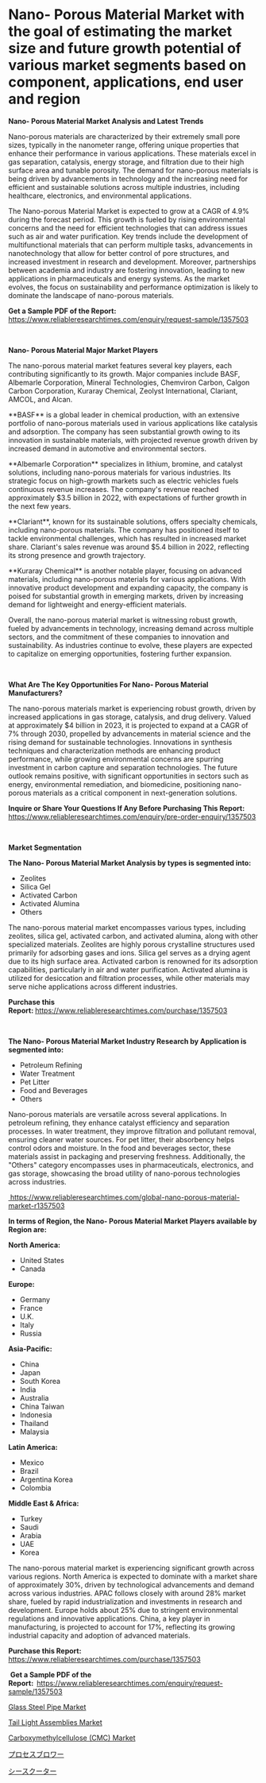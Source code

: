 <p><h1>Nano- Porous Material Market with the goal of estimating the market size and future growth potential of various market segments based on component, applications, end user and region</h1></p><p><strong>Nano- Porous Material Market Analysis and Latest Trends</strong></p>
<p><p>Nano-porous materials are characterized by their extremely small pore sizes, typically in the nanometer range, offering unique properties that enhance their performance in various applications. These materials excel in gas separation, catalysis, energy storage, and filtration due to their high surface area and tunable porosity. The demand for nano-porous materials is being driven by advancements in technology and the increasing need for efficient and sustainable solutions across multiple industries, including healthcare, electronics, and environmental applications.</p><p>The Nano-porous Material Market is expected to grow at a CAGR of 4.9% during the forecast period. This growth is fueled by rising environmental concerns and the need for efficient technologies that can address issues such as air and water purification. Key trends include the development of multifunctional materials that can perform multiple tasks, advancements in nanotechnology that allow for better control of pore structures, and increased investment in research and development. Moreover, partnerships between academia and industry are fostering innovation, leading to new applications in pharmaceuticals and energy systems. As the market evolves, the focus on sustainability and performance optimization is likely to dominate the landscape of nano-porous materials.</p></p>
<p><strong>Get a Sample PDF of the Report:&nbsp;</strong> <a href="https://www.reliableresearchtimes.com/enquiry/request-sample/1357503">https://www.reliableresearchtimes.com/enquiry/request-sample/1357503</a></p>
<p>&nbsp;</p>
<p><strong>Nano- Porous Material Major Market Players</strong></p>
<p><p>The nano-porous material market features several key players, each contributing significantly to its growth. Major companies include BASF, Albemarle Corporation, Mineral Technologies, Chemviron Carbon, Calgon Carbon Corporation, Kuraray Chemical, Zeolyst International, Clariant, AMCOL, and Alcan.</p><p>**BASF** is a global leader in chemical production, with an extensive portfolio of nano-porous materials used in various applications like catalysis and adsorption. The company has seen substantial growth owing to its innovation in sustainable materials, with projected revenue growth driven by increased demand in automotive and environmental sectors.</p><p>**Albemarle Corporation** specializes in lithium, bromine, and catalyst solutions, including nano-porous materials for various industries. Its strategic focus on high-growth markets such as electric vehicles fuels continuous revenue increases. The company's revenue reached approximately $3.5 billion in 2022, with expectations of further growth in the next few years.</p><p>**Clariant**, known for its sustainable solutions, offers specialty chemicals, including nano-porous materials. The company has positioned itself to tackle environmental challenges, which has resulted in increased market share. Clariant's sales revenue was around $5.4 billion in 2022, reflecting its strong presence and growth trajectory.</p><p>**Kuraray Chemical** is another notable player, focusing on advanced materials, including nano-porous materials for various applications. With innovative product development and expanding capacity, the company is poised for substantial growth in emerging markets, driven by increasing demand for lightweight and energy-efficient materials.</p><p>Overall, the nano-porous material market is witnessing robust growth, fueled by advancements in technology, increasing demand across multiple sectors, and the commitment of these companies to innovation and sustainability. As industries continue to evolve, these players are expected to capitalize on emerging opportunities, fostering further expansion.</p></p>
<p>&nbsp;</p>
<p><strong>What Are The Key Opportunities For Nano- Porous Material Manufacturers?</strong></p>
<p><p>The nano-porous materials market is experiencing robust growth, driven by increased applications in gas storage, catalysis, and drug delivery. Valued at approximately $4 billion in 2023, it is projected to expand at a CAGR of 7% through 2030, propelled by advancements in material science and the rising demand for sustainable technologies. Innovations in synthesis techniques and characterization methods are enhancing product performance, while growing environmental concerns are spurring investment in carbon capture and separation technologies. The future outlook remains positive, with significant opportunities in sectors such as energy, environmental remediation, and biomedicine, positioning nano-porous materials as a critical component in next-generation solutions.</p></p>
<p><strong>Inquire or Share Your Questions If Any Before Purchasing This Report:</strong> <a href="https://www.reliableresearchtimes.com/enquiry/pre-order-enquiry/1357503">https://www.reliableresearchtimes.com/enquiry/pre-order-enquiry/1357503</a></p>
<p>&nbsp;</p>
<p><strong>Market Segmentation</strong></p>
<p><strong>The Nano- Porous Material Market Analysis by types is segmented into:</strong></p>
<p><ul><li>Zeolites</li><li>Silica Gel</li><li>Activated Carbon</li><li>Activated Alumina</li><li>Others</li></ul></p>
<p><p>The nano-porous material market encompasses various types, including zeolites, silica gel, activated carbon, and activated alumina, along with other specialized materials. Zeolites are highly porous crystalline structures used primarily for adsorbing gases and ions. Silica gel serves as a drying agent due to its high surface area. Activated carbon is renowned for its adsorption capabilities, particularly in air and water purification. Activated alumina is utilized for desiccation and filtration processes, while other materials may serve niche applications across different industries.</p></p>
<p><strong>Purchase this Report:&nbsp;</strong><a href="https://www.reliableresearchtimes.com/purchase/1357503">https://www.reliableresearchtimes.com/purchase/1357503</a></p>
<p>&nbsp;</p>
<p><strong>The Nano- Porous Material Market Industry Research by Application is segmented into:</strong></p>
<p><ul><li>Petroleum Refining</li><li>Water Treatment</li><li>Pet Litter</li><li>Food and Beverages</li><li>Others</li></ul></p>
<p><p>Nano-porous materials are versatile across several applications. In petroleum refining, they enhance catalyst efficiency and separation processes. In water treatment, they improve filtration and pollutant removal, ensuring cleaner water sources. For pet litter, their absorbency helps control odors and moisture. In the food and beverages sector, these materials assist in packaging and preserving freshness. Additionally, the "Others" category encompasses uses in pharmaceuticals, electronics, and gas storage, showcasing the broad utility of nano-porous technologies across industries.</p></p>
<p><a href="https://www.reliableresearchtimes.com/global-nano-porous-material-market-r1357503">&nbsp;https://www.reliableresearchtimes.com/global-nano-porous-material-market-r1357503</a></p>
<p><strong>In terms of Region, the Nano- Porous Material Market Players available by Region are:</strong></p>
<p>
    <p> <strong> North America: </strong>
        <ul>
            <li>United States</li>
            <li>Canada</li>
        </ul>
        </p> 
    <p> <strong> Europe: </strong>
        <ul>
            <li>Germany</li>
            <li>France</li>
            <li>U.K.</li>
            <li>Italy</li>
            <li>Russia</li>
        </ul>
        </p> 
    <p> <strong> Asia-Pacific: </strong>
        <ul>
            <li>China</li>
            <li>Japan</li>
            <li>South Korea</li>
            <li>India</li>
            <li>Australia</li>
            <li>China Taiwan</li>
            <li>Indonesia</li>
            <li>Thailand</li>
            <li>Malaysia</li>
        </ul>
        </p> 
    <p> <strong> Latin America: </strong>
        <ul>
            <li>Mexico</li>
            <li>Brazil</li>
            <li>Argentina Korea</li>
            <li>Colombia</li>
        </ul>
        </p> 
    <p> <strong> Middle East & Africa: </strong>
        <ul>
            <li>Turkey</li>
            <li>Saudi</li>
            <li>Arabia</li>
            <li>UAE</li>
            <li>Korea</li>
        </ul>
    </p>
    </p>
<p><p>The nano-porous material market is experiencing significant growth across various regions. North America is expected to dominate with a market share of approximately 30%, driven by technological advancements and demand across various industries. APAC follows closely with around 28% market share, fueled by rapid industrialization and investments in research and development. Europe holds about 25% due to stringent environmental regulations and innovative applications. China, a key player in manufacturing, is projected to account for 17%, reflecting its growing industrial capacity and adoption of advanced materials.</p></p>
<p><strong>Purchase this Report: </strong><a href="https://www.reliableresearchtimes.com/purchase/1357503">https://www.reliableresearchtimes.com/purchase/1357503</a></p>
<p>&nbsp;<strong>Get a Sample PDF of the Report:&nbsp;&nbsp;</strong><a href="https://www.reliableresearchtimes.com/enquiry/request-sample/1357503">https://www.reliableresearchtimes.com/enquiry/request-sample/1357503</a></p>
<p><strong></strong></p>
<p><p><a href="https://www.linkedin.com/pulse/glass-steel-pipe-market-forecast-global-trends-analysis-from-my7jc?trackingId=mRfwoPL0QrafY47YWMfiPw%3D%3D">Glass Steel Pipe Market</a></p><p><a href="https://www.linkedin.com/pulse/emerging-opportunities-challenges-global-tail-light-assemblies-krste?trackingId=%2B3WraLB8TlqsRNEQtRYPZQ%3D%3D">Tail Light Assemblies Market</a></p><p><a href="https://github.com/nathandecarvalho/Market-Research-Report-List-5/blob/main/carboxymethylcellulose-cmc-market.md">Carboxymethylcellulose (CMC) Market</a></p><p><a href="https://medium.com/@ertg45hg/process-blower-market-%E3%81%AE%E3%82%B0%E3%83%AD%E3%83%BC%E3%83%90%E3%83%AB%E5%B8%82%E5%A0%B4%E6%A6%82%E8%A6%81%E3%81%AF-%E4%B8%96%E7%95%8C%E3%81%8A%E3%82%88%E3%81%B3%E4%B8%BB%E8%A6%81%E5%B8%82%E5%A0%B4%E3%81%AB%E3%81%8A%E3%81%91%E3%82%8B%E6%A5%AD%E7%95%8C%E3%81%AB%E5%BD%B1%E9%9F%BF%E3%82%92%E4%B8%8E%E3%81%88%E3%82%8B%E4%B8%BB%E8%A6%81%E3%81%AA%E3%83%88%E3%83%AC%E3%83%B3%E3%83%89%E3%81%AB%E3%81%A4%E3%81%84%E3%81%A6-%E7%8B%AC%E8%87%AA%E3%81%AE%E8%A6%96%E7%82%B9%E3%82%92%E6%8F%90%E4%BE%9B%E3%81%97%E3%81%BE%E3%81%99-a35e979922b0">プロセスブロワー</a></p><p><a href="https://medium.com/@ertg45hg/sea-scooter-market-%E3%81%AF-%E3%82%B3%E3%82%B9%E3%83%88%E7%AE%A1%E7%90%86%E3%81%A8%E5%8A%B9%E7%8E%87%E5%90%91%E4%B8%8A%E3%82%92%E5%84%AA%E5%85%88%E3%81%97%E3%81%BE%E3%81%99-%E3%81%95%E3%82%89%E3%81%AB-%E5%A0%B1%E5%91%8A%E6%9B%B8%E3%81%AF%E5%B8%82%E5%A0%B4%E3%81%AE%E9%9C%80%E8%A6%81%E9%9D%A2%E3%81%A8%E4%BE%9B%E7%B5%A6%E9%9D%A2%E3%81%AE%E4%B8%A1%E6%96%B9%E3%82%92%E3%82%AB%E3%83%90%E3%83%BC%E3%81%97%E3%81%A6%E3%81%84%E3%81%BE%E3%81%99-sea-scooter-%E5%B8%82%E5%A0%B4%E3%81%AF-2024-%E3%81%8B%E3%82%89-14-5-f78af53ec44f">シースクーター</a></p></p>